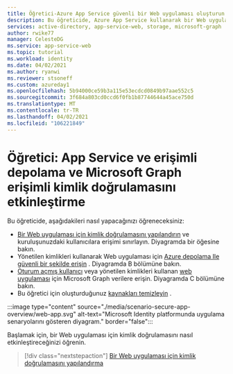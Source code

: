 ```yaml
---
title: Öğretici-Azure App Service güvenli bir Web uygulaması oluşturun | Mavisi
description: Bu öğreticide, Azure App Service kullanarak bir Web uygulaması oluşturma, kimlik doğrulamasını etkinleştirme, Azure depolama 'yı çağırma ve Microsoft Graph çağırma hakkında bilgi edineceksiniz.
services: active-directory, app-service-web, storage, microsoft-graph
author: rwike77
manager: CelesteDG
ms.service: app-service-web
ms.topic: tutorial
ms.workload: identity
ms.date: 04/02/2021
ms.author: ryanwi
ms.reviewer: stsoneff
ms.custom: azureday1
ms.openlocfilehash: 5b94000ce59b3a115e53ecdcd0849b97aae552c5
ms.sourcegitcommit: 3f684a803cd0ccd6f0fb1b87744644a45ace750d
ms.translationtype: MT
ms.contentlocale: tr-TR
ms.lasthandoff: 04/02/2021
ms.locfileid: "106221849"
---
```

# <a name="tutorial-enable-authentication-in-app-service-and-access-storage-and-microsoft-graph"></a>Öğretici: App Service ve erişimli depolama ve Microsoft Graph erişimli kimlik doğrulamasını etkinleştirme

Bu öğreticide, aşağıdakileri nasıl yapacağınızı öğreneceksiniz:

- [Bir Web uygulaması için kimlik doğrulamasını yapılandırın](scenario-secure-app-authentication-app-service.md) ve kuruluşunuzdaki kullanıcılara erişimi sınırlayın. Diyagramda bir öğesine bakın.
- Yönetilen kimlikleri kullanarak Web uygulaması için [Azure depolama Ile güvenli bir şekilde erişin](scenario-secure-app-access-storage.md) . Diyagramda B bölümüne bakın.
- [Oturum açmış kullanıcı](scenario-secure-app-access-microsoft-graph-as-user.md) veya yönetilen kimlikleri kullanan [web uygulaması](scenario-secure-app-access-microsoft-graph-as-app.md) için Microsoft Graph verilere erişin. Diyagramda C bölümüne bakın.
- Bu öğretici için oluşturduğunuz [kaynakları temizleyin](scenario-secure-app-clean-up-resources.md) .

:::image type="content" source="./media/scenario-secure-app-overview/web-app.svg" alt-text="Microsoft Identity platformunda uygulama senaryolarını gösteren diyagram." border="false":::

Başlamak için, bir Web uygulaması için kimlik doğrulamasını nasıl etkinleştireceğinizi öğrenin.

> [!div class="nextstepaction"]
> [Bir Web uygulaması için kimlik doğrulamasını yapılandırma](scenario-secure-app-authentication-app-service.md)

